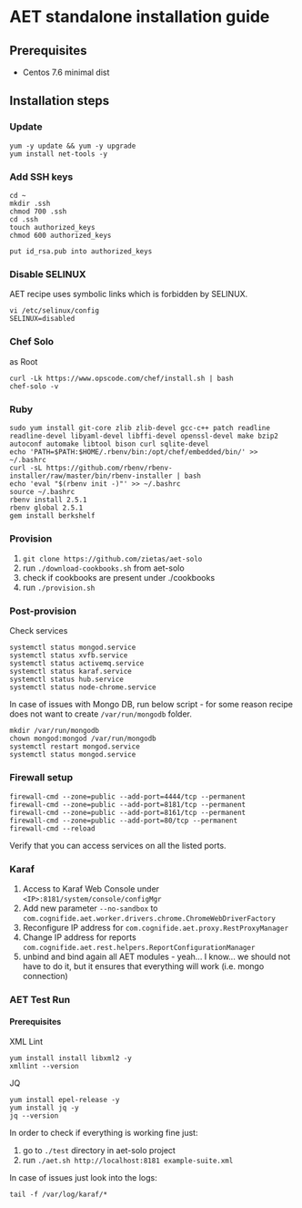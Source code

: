 # AET standalone installation guide

## Prerequisites

* Centos 7.6 minimal dist

## Installation steps

### Update
```
yum -y update && yum -y upgrade
yum install net-tools -y
```

### Add SSH keys
```
cd ~
mkdir .ssh
chmod 700 .ssh
cd .ssh
touch authorized_keys
chmod 600 authorized_keys

put id_rsa.pub into authorized_keys
```

### Disable SELINUX
AET recipe uses symbolic links which is forbidden by SELINUX.
```
vi /etc/selinux/config
SELINUX=disabled
```

### Chef Solo
as Root
```
curl -Lk https://www.opscode.com/chef/install.sh | bash
chef-solo -v
```

### Ruby
```
sudo yum install git-core zlib zlib-devel gcc-c++ patch readline readline-devel libyaml-devel libffi-devel openssl-devel make bzip2 autoconf automake libtool bison curl sqlite-devel
echo 'PATH=$PATH:$HOME/.rbenv/bin:/opt/chef/embedded/bin/' >> ~/.bashrc
curl -sL https://github.com/rbenv/rbenv-installer/raw/master/bin/rbenv-installer | bash
echo 'eval "$(rbenv init -)"' >> ~/.bashrc
source ~/.bashrc
rbenv install 2.5.1
rbenv global 2.5.1
gem install berkshelf
```

### Provision
1. `git clone https://github.com/zietas/aet-solo`
2. run `./download-cookbooks.sh` from aet-solo
3. check if cookbooks are present under ./cookbooks
4. run `./provision.sh`

### Post-provision
Check services
```
systemctl status mongod.service
systemctl status xvfb.service
systemctl status activemq.service
systemctl status karaf.service
systemctl status hub.service
systemctl status node-chrome.service
```

In case of issues with Mongo DB, run below script - for some reason recipe does not want to create `/var/run/mongodb` folder.

```
mkdir /var/run/mongodb
chown mongod:mongod /var/run/mongodb
systemctl restart mongod.service
systemctl status mongod.service
```

### Firewall setup
```
firewall-cmd --zone=public --add-port=4444/tcp --permanent
firewall-cmd --zone=public --add-port=8181/tcp --permanent
firewall-cmd --zone=public --add-port=8161/tcp --permanent
firewall-cmd --zone=public --add-port=80/tcp --permanent
firewall-cmd --reload
```

Verify that you can access services on all the listed ports.

### Karaf
1. Access to Karaf Web Console under `<IP>:8181/system/console/configMgr`
2. Add new parameter `--no-sandbox` to `com.cognifide.aet.worker.drivers.chrome.ChromeWebDriverFactory`
3. Reconfigure IP address for `com.cognifide.aet.proxy.RestProxyManager`
4. Change IP address for reports `com.cognifide.aet.rest.helpers.ReportConfigurationManager`
5. unbind and bind again all AET modules - yeah... I know... we should not have to do it, but it ensures that everything will work (i.e. mongo connection)

### AET Test Run

#### Prerequisites

XML Lint
```
yum install install libxml2 -y
xmllint --version
```

JQ
```
yum install epel-release -y
yum install jq -y
jq --version
```

In order to check if everything is working fine just:

1. go to `./test` directory in aet-solo project
2. run `./aet.sh http://localhost:8181 example-suite.xml`

In case of issues just look into the logs:

`tail -f /var/log/karaf/*`
